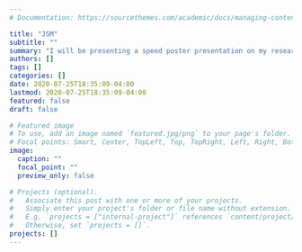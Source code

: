 ```yaml
---
# Documentation: https://sourcethemes.com/academic/docs/managing-content/

title: "JSM"
subtitle: ""
summary: "I will be presenting a speed poster presentation on my research during JSM 2020. See you then!"
authors: []
tags: []
categories: []
date: 2020-07-25T18:35:09-04:00
lastmod: 2020-07-25T18:35:09-04:00
featured: false
draft: false

# Featured image
# To use, add an image named `featured.jpg/png` to your page's folder.
# Focal points: Smart, Center, TopLeft, Top, TopRight, Left, Right, BottomLeft, Bottom, BottomRight.
image:
  caption: ""
  focal_point: ""
  preview_only: false

# Projects (optional).
#   Associate this post with one or more of your projects.
#   Simply enter your project's folder or file name without extension.
#   E.g. `projects = ["internal-project"]` references `content/project/deep-learning/index.md`.
#   Otherwise, set `projects = []`.
projects: []
---
```

